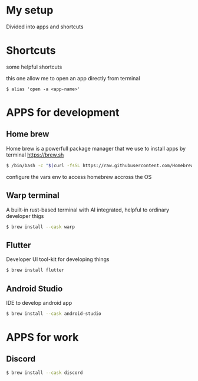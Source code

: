 # My setup
Divided into apps and shortcuts

# Shortcuts
some helpful shortcuts

this one allow me to open an app directly from terminal
```
$ alias 'open -a <app-name>'
```



# APPS for development
## Home brew
Home brew is a powerfull package manager that we use to install apps by terminal
https://brew.sh

```sh
$ /bin/bash -c "$(curl -fsSL https://raw.githubusercontent.com/Homebrew/install/HEAD/install.sh)"
```
configure the vars env to access homebrew accross the OS

## Warp terminal
A built-in rust-based terminal with AI integrated, helpful to ordinary developer thigs
```sh
$ brew install --cask warp
```

## Flutter
Developer UI tool-kit for developing things
```sh
$ brew install flutter
```

## Android Studio
IDE to develop android app
```sh
$ brew install --cask android-studio
```

# APPS for work

## Discord
```sh
$ brew install --cask discord
```


